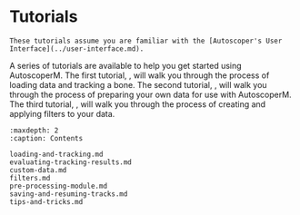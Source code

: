 # Tutorials

```{warning}
These tutorials assume you are familiar with the [Autoscoper's User Interface](../user-interface.md).
```

A series of tutorials are available to help you get started using AutoscoperM. The first tutorial, [](./loading-and-tracking.md), will walk you through the process of loading data and tracking a bone. The second tutorial, [](./custom-data.md), will walk you through the process of preparing your own data for use with AutoscoperM. The third tutorial, [](./filters.md), will walk you through the process of creating and applying filters to your data.

```{toctree}
:maxdepth: 2
:caption: Contents

loading-and-tracking.md
evaluating-tracking-results.md
custom-data.md
filters.md
pre-processing-module.md
saving-and-resuming-tracks.md
tips-and-tricks.md
```
